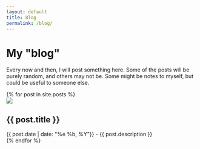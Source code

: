 ```yaml
---
layout: default
title: Blog
permalink: /blog/
---
```

<h1>My "blog"</h1>

<p>Every now and then, I will post something here. Some of the posts will be purely random, and others may not be. Some might be notes to myself, but could be useful to someone else.</p>

<div class="row g-2">
    {% for post in site.posts %}
    <div class="col-md-6 col-xs-12 p-3" id="post">
        <img src="/assets/img/{{post.title | downcase | replace: ' ', '-'}}.jpg" />
        <h2>{{ post.title }}</h2>
        <a href="{{ post.url }}"><span class="link-spanner"></span></a>
        {{ post.date | date: "%e %b, %Y"}} - {{ post.description }}
    </div>
    {% endfor %}
</div>
